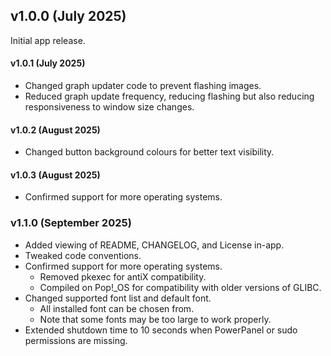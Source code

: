## v1.0.0 (July 2025)

Initial app release.

#### v1.0.1 (July 2025)

 - Changed graph updater code to prevent flashing images.
 - Reduced graph update frequency, reducing flashing but also reducing
   responsiveness to window size changes.

#### v1.0.2 (August 2025)

 - Changed button background colours for better text visibility.

#### v1.0.3 (August 2025)

 - Confirmed support for more operating systems.

### v1.1.0 (September 2025)

 - Added viewing of README, CHANGELOG, and License in-app.
 - Tweaked code conventions.
 - Confirmed support for more operating systems.
     - Removed pkexec for antiX compatibility.
     - Compiled on Pop!_OS for compatibility with older versions of GLIBC.
 - Changed supported font list and default font.
     - All installed font can be chosen from.
     - Note that some fonts may be too large to work properly.
 - Extended shutdown time to 10 seconds when PowerPanel or sudo permissions are
   missing.